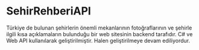 # SehirRehberiAPI
Türkiye de bulunan şehirlerin önemli mekanlarının fotoğraflarının ve şehirle ilgili kısa açıklamaların bulunduğu bir web sitesinin backend tarafıdır. C# ve Web API kullanılarak geliştirilmiştir. Halen geliştirilmeye devam ediliyordur.
